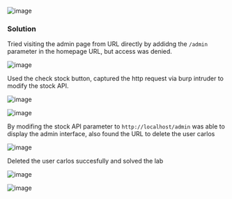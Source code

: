 ![image](https://github.com/RahulMMenon011/PortSwigger_Labs/assets/140642506/a8b7fa41-1f75-4f99-91f2-ab6d1e976371)

### Solution
Tried visiting the admin page from URL directly by addidng the `/admin` parameter in the homepage URL, but access was denied.

![image](https://github.com/RahulMMenon011/PortSwigger_Labs/assets/140642506/5c450772-f82c-4632-b6d7-6401107ad889)

Used the check stock button, captured the http request via burp intruder to modify the stock API.

![image](https://github.com/RahulMMenon011/PortSwigger_Labs/assets/140642506/a51d7e86-de1e-4bbb-bfb9-5ac64549c94c)

![image](https://github.com/RahulMMenon011/PortSwigger_Labs/assets/140642506/ec833abb-8f99-4473-b3de-311151fd79e4)

By modifing the stock API parameter to `http://localhost/admin` was able to display the admin interface, also found the URL to delete the user carlos

![image](https://github.com/RahulMMenon011/PortSwigger_Labs/assets/140642506/d4774948-84a2-41b0-a40c-5c6b0a572363)

Deleted the user carlos succesfully and solved the lab

![image](https://github.com/RahulMMenon011/PortSwigger_Labs/assets/140642506/2cd30d70-a270-437c-83c6-efbc062d6bbe)

![image](https://github.com/RahulMMenon011/PortSwigger_Labs/assets/140642506/79ab0c5d-2693-4a3c-93f7-cfe772b49456)
